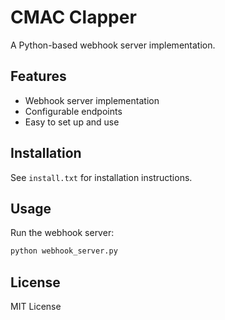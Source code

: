 # CMAC Clapper

A Python-based webhook server implementation.

## Features

- Webhook server implementation
- Configurable endpoints
- Easy to set up and use

## Installation

See `install.txt` for installation instructions.

## Usage

Run the webhook server:

```bash
python webhook_server.py
```

## License

MIT License 